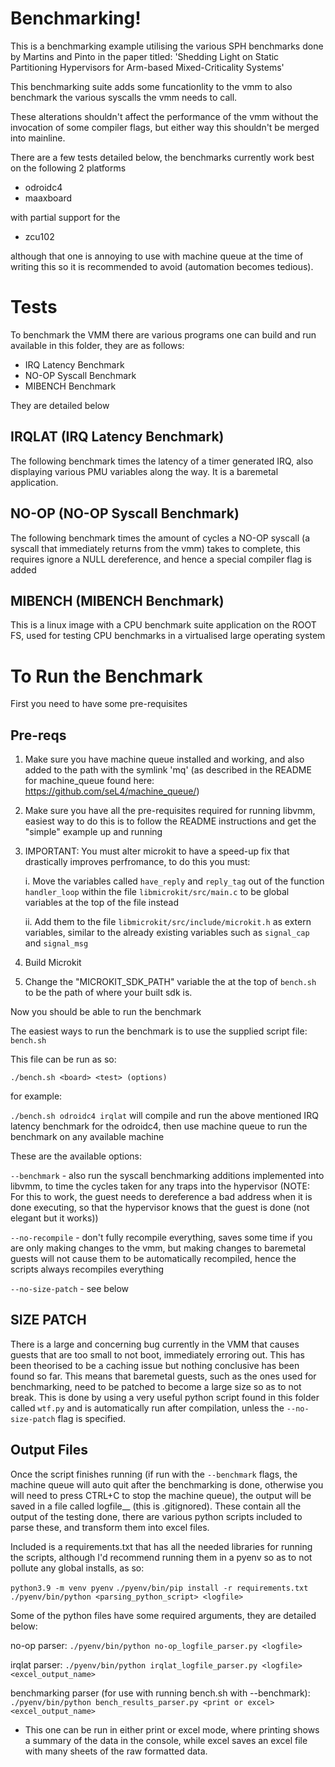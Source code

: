# Benchmarking!

This is a benchmarking example utilising the various SPH benchmarks done by Martins and Pinto in the paper titled:
'Shedding Light on Static Partitioning Hypervisors for Arm-based Mixed-Criticality Systems'

This benchmarking suite adds some funcationlity to the vmm to also benchmark the various syscalls the vmm needs to call.

These alterations shouldn't affect the performance of the vmm without the invocation of some compiler flags, but either way this shouldn't be merged into mainline.

There are a few tests detailed below, the benchmarks currently work best on the following 2 platforms

* odroidc4
* maaxboard

with partial support for the

* zcu102

although that one is annoying to use with machine queue at the time of writing this so it is recommended to avoid (automation becomes tedious).

# Tests

To benchmark the VMM there are various programs one can build and run available in this folder, they are as follows:

* IRQ Latency Benchmark
* NO-OP Syscall Benchmark
* MIBENCH Benchmark

They are detailed below

## IRQLAT (IRQ Latency Benchmark)

The following benchmark times the latency of a timer generated IRQ, also displaying various PMU variables along the way. It is a baremetal application.

## NO-OP (NO-OP Syscall Benchmark)

The following benchmark times the amount of cycles a NO-OP syscall (a syscall that immediately returns from the vmm) takes to complete, this requires ignore a NULL dereference,
and hence a special compiler flag is added

## MIBENCH (MIBENCH Benchmark)

This is a linux image with a CPU benchmark suite application on the ROOT FS, used for testing CPU benchmarks in a virtualised large operating system

# To Run the Benchmark

First you need to have some pre-requisites

## Pre-reqs

1. Make sure you have machine queue installed and working, and also added to the path with the symlink 'mq' (as described in the README for machine_queue found here: https://github.com/seL4/machine_queue/)

2. Make sure you have all the pre-requisites required for running libvmm, easiest way to do this is to follow the README instructions and get the "simple" example up and running

3. IMPORTANT: You must alter microkit to have a speed-up fix that drastically improves perfromance, to do this you must:

    i. Move the variables called `have_reply` and `reply_tag` out of the function `handler_loop` within the file `libmicrokit/src/main.c` to be global variables at the top of the file instead

    ii. Add them to the file `libmicrokit/src/include/microkit.h` as extern variables, similar to the already existing variables such as `signal_cap` and `signal_msg`

4. Build Microkit

5. Change the "MICROKIT_SDK_PATH" variable the at the top of `bench.sh` to be the path of where your built sdk is.

Now you should be able to run the benchmark

The easiest ways to run the benchmark is to use the supplied script file: `bench.sh`

This file can be run as so:

`./bench.sh <board> <test> (options)`

for example:

`./bench.sh odroidc4 irqlat` will compile and run the above mentioned IRQ latency benchmark for the odroidc4, then use machine queue to run the benchmark on any available machine

These are the available options:

`--benchmark` - also run the syscall benchmarking additions implemented into libvmm, to time the cycles taken for any traps into the hypervisor (NOTE: For this to work, the guest needs to dereference a bad address when it is done executing, so that the hypervisor knows that the guest is done (not elegant but it works))

`--no-recompile` - don't fully recompile everything, saves some time if you are only making changes to the vmm, but making changes to baremetal guests will not cause them to be automatically recompiled, hence the scripts always recompiles everything

`--no-size-patch` - see below

## SIZE PATCH

There is a large and concerning bug currently in the VMM that causes guests that are too small to not boot, immediately erroring out. This has been theorised to be a caching issue but nothing conclusive has been found so far. This means that baremetal guests, such as the ones used for benchmarking, need to be patched to become a large size so as to not break. This is done by using a very useful python script found in this folder called `wtf.py` and is automatically run after compilation, unless the `--no-size-patch` flag is specified.

## Output Files

Once the script finishes running (if run with the `--benchmark` flags, the machine queue will auto quit after the benchmarking is done, otherwise you will need to press CTRL+C to stop the machine queue), the output will be saved in a file called logfile_<board>_<test> (this is .gitignored). These contain all the output of the testing done, there are various python scripts included to parse these, and transform them into excel files.

Included is a requirements.txt that has all the needed libraries for running the scripts, although I'd recommend running them in a pyenv so as to not pollute any global installs, as so:

`python3.9 -m venv pyenv`
`./pyenv/bin/pip install -r requirements.txt`
`./pyenv/bin/python <parsing_python_script> <logfile>`

Some of the python files have some required arguments, they are detailed below:

no-op parser: `./pyenv/bin/python no-op_logfile_parser.py <logfile>`

irqlat parser: `./pyenv/bin/python irqlat_logfile_parser.py <logfile> <excel_output_name>`

benchmarking parser (for use with running bench.sh with --benchmark): `./pyenv/bin/python bench_results_parser.py <print or excel> <excel_output_name>`
 - This one can be run in either print or excel mode, where printing shows a summary of the data in the console, while excel saves an excel file with many sheets of the raw formatted data.